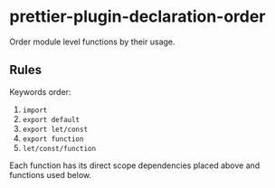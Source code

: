 # prettier-plugin-declaration-order

Order module level functions by their usage.

## Rules

Keywords order:

1. `import`
2. `export default`
3. `export let/const`
4. `export function`
5. `let/const/function`

Each function has its direct scope dependencies placed above and functions used
below.
